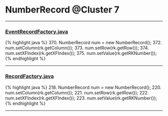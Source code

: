 # NumberRecord @Cluster 7

***

### [EventRecordFactory.java](https://searchcode.com/codesearch/view/15642343/)
{% highlight java %}
370. NumberRecord num = new NumberRecord();
372. num.setColumn(rk.getColumn());
373. num.setRow(rk.getRow());
374. num.setXFIndex(rk.getXFIndex());
375. num.setValue(rk.getRKNumber());
{% endhighlight %}

***

### [RecordFactory.java](https://searchcode.com/codesearch/view/15642481/)
{% highlight java %}
218. NumberRecord num = new NumberRecord();
220. num.setColumn(rk.getColumn());
221. num.setRow(rk.getRow());
222. num.setXFIndex(rk.getXFIndex());
223. num.setValue(rk.getRKNumber());
{% endhighlight %}

***

